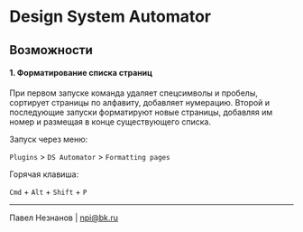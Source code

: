 # Design System Automator

## Возможности

#### 1. Форматирование списка страниц

При первом запуске команда удаляет спецсимволы и пробелы, сортирует страницы по алфавиту, добавляет нумерацию. Второй и последующие запуски форматируют новые страницы, добавляя им номер и размещая в конце существующего списка.

Запуск через меню:

`Plugins` > `DS Automator` > `Formatting pages`

Горячая клавиша:

`Cmd` + `Alt` + `Shift` + `P`

[tutorial-pages]: https://github.com/pavelneznanov/ds-automator-sketch-plugin/tree/master/tutorial/pages.gif "Formatting pages"
---
Павел Незнанов | npi@bk.ru
